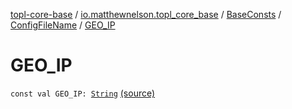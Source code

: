 [topl-core-base](../../../index.md) / [io.matthewnelson.topl_core_base](../../index.md) / [BaseConsts](../index.md) / [ConfigFileName](index.md) / [GEO_IP](./-g-e-o_-i-p.md)

# GEO_IP

`const val GEO_IP: `[`String`](https://kotlinlang.org/api/latest/jvm/stdlib/kotlin/-string/index.html) [(source)](https://github.com/05nelsonm/TorOnionProxyLibrary-Android/blob/master/topl-core-base/src/main/java/io/matthewnelson/topl_core_base/BaseConsts.kt#L362)